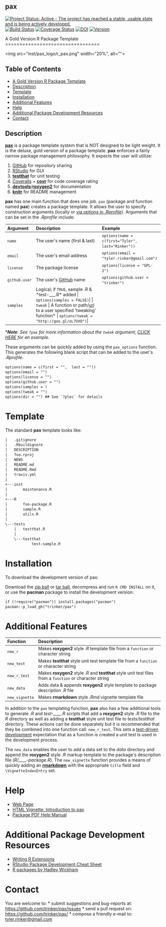 pax
------------


[![Project Status: Active - The project has reached a stable, usable
state and is being actively
developed.](http://www.repostatus.org/badges/0.1.0/active.svg)](http://www.repostatus.org/#active)
[![Build
Status](https://travis-ci.org/trinker/pax.svg?branch=master)](https://travis-ci.org/trinker/pax)
[![Coverage
Status](https://coveralls.io/repos/trinker/pax/badge.svg?branch=master)](https://coveralls.io/r/trinker/pax?branch=master)
[![DOI](https://zenodo.org/badge/5398/trinker/pax.svg)](http://dx.doi.org/10.5281/zenodo.15891)
<a href="https://img.shields.io/badge/Version-0.1.0-orange.svg"><img src="https://img.shields.io/badge/Version-0.1.0-orange.svg" alt="Version"/></a>
</p>
A Gold Version R Package Template
=================================

<img src="inst/pax_logo/r_pax.png" width="20%", alt="">


Table of Contents
------------

-   [A Gold Version R Package Template](#a-gold-version-r-package-template)
-   [Description](#description)
-   [Template](#template)
-   [Installation](#installation)
-   [Additional Features](#additional-features)
-   [Help](#help)
-   [Additional Package Development Resources](#additional-package-development-resources)
-   [Contact](#contact)

Description
------------


[**pax**](http://trinker.github.io/pax_dev) is a package template system
that is NOT designed to be light weight. It is the deluxe, gold version
of a package template. **pax** enforces a fairly narrow package
management philosophy. It expects the user will utilize:

1.  [GitHub](https://github.com) for repository sharing
2.  [RStudio](http://www.rstudio.com/) for GUI
3.  [**testthat**](http://cran.r-project.org/web/packages/testthat/index.html)
    for unit testing
4.  [Coveralls](https://coveralls.io/) +
    [**covr**](https://github.com/jimhester/covr) for code coverage
    rating
5.  [**devtools**](http://cran.r-project.org/web/packages/devtools/index.html)/[**roxygen2**](http://cran.r-project.org/web/packages/roxygen2/index.html)
    for documentation
6.  [**knitr**](http://yihui.name/knitr/) for README management

**pax** has one main function that does one job. `pax` (package and
function named **pax**) creates a package template. It allows the user
to specify construction arguments (locally or [via options in
*.Rprofile*](http://www.statmethods.net/interface/customizing.html)).
Arguments that can be set in the *.Rprofile* include:

<table>
<thead>
<tr class="header">
<th align="left">Argument</th>
<th align="left">Description</th>
<th align="left">Example</th>
</tr>
</thead>
<tbody>
<tr class="odd">
<td align="left"><code>name</code></td>
<td align="left">The user's name (first &amp; last)</td>
<td align="left"><code>options(name = c(first=&quot;Tyler&quot;,  last=&quot;Rinker&quot;))</code></td>
</tr>
<tr class="even">
<td align="left"><code>email</code></td>
<td align="left">The user's email address</td>
<td align="left"><code>options(email = &quot;tyler.rinker@gmail.com&quot;)</code></td>
</tr>
<tr class="odd">
<td align="left"><code>license</code></td>
<td align="left">The package license</td>
<td align="left"><code>options(license = &quot;GPL-2&quot;)</code></td>
</tr>
<tr class="even">
<td align="left"><code>github.user</code></td>
<td align="left">The user's <a href="https://github.com">GitHub</a> name</td>
<td align="left"><code>options(github.user = &quot;trinker&quot;)</code></td>
</tr>
<tr class="odd">
<td align="left"><code>samples</code></td>
<td align="left">Logical; if <code>TRUE</code>, sample <em>.R</em> &amp; *test-___.R* added | <code>options(samples = FALSE)</code>| | <code>tweak</code> | A function or path/<a href="http://goo.gl/oL7UXO">url</a> to a user specified 'tweaking' function* | <code>options(tweak = &quot;http://goo.gl/oL7UXO&quot;)</code>|</td>
</tr>
</tbody>
</table>

\****Note***: *See `?pax` for more information about the `tweak`
argument; [CLICK
HERE](https://raw.githubusercontent.com/trinker/pax_tweak/master/pax_tweak.R)
for an example.*

These arguments can be quickly added by using the `pax_options`
function. This generates the following blank script that can be added to
the user's *.Rprofile*:

    options(name = c(first = "",  last = ""))
    options(email = "")
    options(license = "")
    options(github.user = "")
    options(samples = )
    options(tweak = "")
    options(dir = "") ## See `?ploc` for details

Template
========

The standard **pax** template looks like:

    |   .gitignore
    |   .Rbuildignore
    |   DESCRIPTION
    |   foo.rproj
    |   NEWS
    |   README.md
    |   README.Rmd
    |   travis.yml
    |   
    +---inst
    |       maintenance.R
    |       
    +---R
    |       foo-package.R
    |       sample.R
    |       utils.R
    |       
    \---tests
        |   testthat.R
        |   
        \---testthat
                test-sample.R

Installation
============

To download the development version of pax:

Download the [zip ball](https://github.com/trinker/pax/zipball/master)
or [tar ball](https://github.com/trinker/pax/tarball/master), decompress
and run `R CMD INSTALL` on it, or use the **pacman** package to install
the development version:

    if (!require("pacman")) install.packages("pacman")
    pacman::p_load_gh("trinker/pax")

Additional Features
===================

<table>
<thead>
<tr class="header">
<th align="left">Function</th>
<th align="left">Description</th>
</tr>
</thead>
<tbody>
<tr class="odd">
<td align="left"><code>new_r</code></td>
<td align="left">Makes <strong>roxygen2</strong> style <em>.R</em> template file from a <code>function</code> or character string</td>
</tr>
<tr class="even">
<td align="left"><code>new_test</code></td>
<td align="left">Makes <strong>testthat</strong> style unit test template file from a <code>function</code> or character string</td>
</tr>
<tr class="odd">
<td align="left"><code>new_r_test</code></td>
<td align="left">Makes <strong>roxygen2</strong> style <em>.R</em> and <strong>testthat</strong> style unit test files from a <code>function</code> or character string</td>
</tr>
<tr class="even">
<td align="left"><code>new_data</code></td>
<td align="left">Adds data &amp; appends <strong>roxygen2</strong> style template to package description <em>.R</em> file</td>
</tr>
<tr class="odd">
<td align="left"><code>new_vignette</code></td>
<td align="left">Makes <strong>rmarkdown</strong> style <em>.Rmd</em> vignette template file</td>
</tr>
</tbody>
</table>

In addition to the `pax` templating function, **pax** also has a few
additional tools to generate *.R* and *test-\_\_\_\_.R* scripts that add
a **roxygen2** style *.R* file to the *R* directory as well as adding a
**testthat** style unit test file to *tests/testthat* directory. These
actions can be done separately but it is recommended that they be
combined into one function call: `new_r_test`. This sets a [test-driven
development](http://en.wikipedia.org/wiki/Test-driven_development)
expectation that as a function is created a unit test is used in the
development process.

The `new_data` enables the user to add a data set to the *data*
directory and append the **roxygen2** style *.R* markup template to the
package's description file (*R/\_\_\_\_-package.R*). The `new_vignette`
function provides a means of quickly adding an
[**rmarkdown**](http://rmarkdown.rstudio.com/package_vignette_format.html)
with the appropriate `title` field and `\VignetteIndexEntry` set.

Help
====

-   [Web Page](http://trinker.github.com/pax/)  
-   [HTML Vignette: Introduction to
    pax](http://trinker.github.io/pax/vignettes/introduction.html)  
-   [Package PDF Help
    Manual](https://dl.dropboxusercontent.com/u/61803503/pax.pdf)

Additional Package Development Resources
========================================

-   [Writing R
    Extensions](http://cran.r-project.org/doc/manuals/r-release/R-exts.html)
-   [RStudio Package Development Cheat
    Sheet](http://www.rstudio.com/wp-content/uploads/2015/03/devtools-cheatsheet.pdf)  
-   [R packages by Hadley Wickham](http://r-pkgs.had.co.nz/)

Contact
=======

You are welcome to: \* submit suggestions and bug-reports at:
<https://github.com/trinker/pax/issues> \* send a pull request on:
<https://github.com/trinker/pax/> \* compose a friendly e-mail to:
<tyler.rinker@gmail.com>